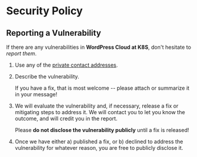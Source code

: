 # Security Policy

## Reporting a Vulnerability

If there are any vulnerabilities in **WordPress Cloud at K8S**, don't hesitate to _report them_.

1. Use any of the [private contact addresses](https://github.com/dmonakh/Wordpress-Tekton-atK8s-inGCP#support).
2. Describe the vulnerability.

   If you have a fix, that is most welcome -- please attach or summarize it in your message!

3. We will evaluate the vulnerability and, if necessary, release a fix or mitigating steps to address it. We will contact you to let you know the outcome, and will credit you in the report.

   Please **do not disclose the vulnerability publicly** until a fix is released!

4. Once we have either a) published a fix, or b) declined to address the vulnerability for whatever reason, you are free to publicly disclose it.

